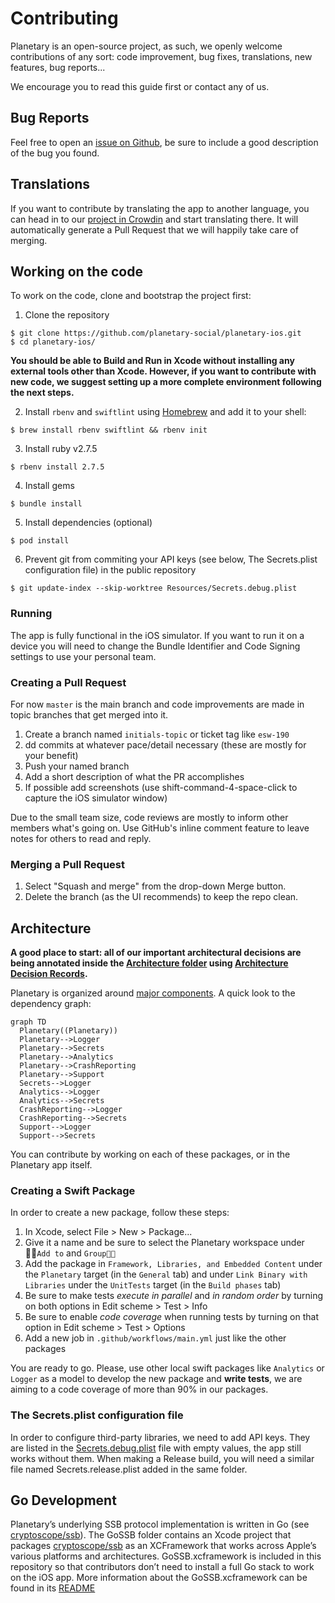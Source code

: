 # Contributing

Planetary is an open-source project, as such, we openly welcome contributions of any sort: code improvement, bug fixes, translations, new features, bug reports...

We encourage you to read this guide first or contact any of us.

## Bug Reports

Feel free to open an [issue on Github](https://github.com/planetary-social/planetary-ios/issues), be sure to include a good description of the bug you found.

## Translations

If you want to contribute by translating the app to another language, you can head in to our [project in Crowdin](https://crowdin.com/project/planetary) and start translating there. It will automatically generate a Pull Request that we will happily take care of merging.

## Working on the code

To work on the code, clone and bootstrap the project first:

1. Clone the repository

```
$ git clone https://github.com/planetary-social/planetary-ios.git
$ cd planetary-ios/
```

**You should be able to Build and Run in Xcode without installing any external tools other than Xcode. However, if you
want to contribute with new code, we suggest setting up a more complete environment following the next steps.**

2. Install `rbenv` and `swiftlint` using [Homebrew](https://brew.sh/) and add it to your shell: 

```
$ brew install rbenv swiftlint && rbenv init
```

3. Install ruby v2.7.5

```
$ rbenv install 2.7.5
```

4. Install gems

```
$ bundle install
```

5. Install dependencies (optional)

```
$ pod install
```

6. Prevent git from commiting your API keys (see below, The Secrets.plist configuration file) in the public repository

```
$ git update-index --skip-worktree Resources/Secrets.debug.plist
```

### Running

The app is fully functional in the iOS simulator. If you want to run it on a device you will need to change the Bundle Identifier and Code Signing settings to use your personal team.

### Creating a Pull Request

For now `master` is the main branch and code improvements are made in topic branches that get merged into it.

1. Create a branch named `initials-topic` or ticket tag like `esw-190`
2. dd commits at whatever pace/detail necessary (these are mostly for your benefit)
3. Push your named branch
4. Add a short description of what the PR accomplishes
5. If possible add screenshots (use shift-command-4-space-click to capture the iOS simulator window)

Due to the small team size, code reviews are mostly to inform other members what's going on. Use GitHub's inline comment feature to leave notes for others to read and reply.

### Merging a Pull Request

1. Select "Squash and merge" from the drop-down Merge button.
2. Delete the branch (as the UI recommends) to keep the repo clean.

## Architecture

**A good place to start: all of our important architectural decisions are being annotated inside the [Architecture folder](Architecture/) using [Architecture Decision Records](http://thinkrelevance.com/blog/2011/11/15/documenting-architecture-decisions).**

Planetary is organized around [major components](https://developer.apple.com/documentation/swift_packages/organizing_your_code_with_local_packages). A quick look to the dependency graph:

```mermaid
graph TD
  Planetary((Planetary))
  Planetary-->Logger
  Planetary-->Secrets
  Planetary-->Analytics
  Planetary-->CrashReporting
  Planetary-->Support
  Secrets-->Logger
  Analytics-->Logger
  Analytics-->Secrets
  CrashReporting-->Logger
  CrashReporting-->Secrets
  Support-->Logger
  Support-->Secrets
```

You can contribute by working on each of these packages, or in the Planetary app itself.

### Creating a Swift Package

In order to create a new package, follow these steps:

1. In Xcode, select File > New > Package...
2. Give it a name and be sure to select the Planetary workspace under `Add to` and `Group`
3. Add the package in `Framework, Libraries, and Embedded Content` under the `Planetary` target (in the `General` tab) and under `Link Binary with Libraries` under the `UnitTests` target (in the `Build phases` tab)
4. Be sure to make tests _execute in parallel_ and _in random order_ by turning on both options in Edit scheme > Test > Info
5. Be sure to enable _code coverage_ when running tests by turning on that option in Edit scheme > Test > Options
6. Add a new job in `.github/workflows/main.yml` just like the other packages

You are ready to go. Please, use other local swift packages like `Analytics` or `Logger` as a model to develop the new package and **write tests**, we are aiming to a code coverage of more than 90% in our packages.

### The Secrets.plist configuration file

In order to configure third-party libraries, we need to add API keys. They are listed in the [Secrets.debug.plist](Resources/Secrets.debug.plist) file with empty values, the app still works without them. When making a Release build, you will need a similar file named Secrets.release.plist added in the same folder.

## Go Development

Planetary’s underlying SSB protocol implementation is written in Go (see [cryptoscope/ssb](https://github.com/cryptoscope/ssb)). The GoSSB folder contains an Xcode project that packages [cryptoscope/ssb](https://github.com/cryptoscope/ssb) as an XCFramework that works across Apple’s various platforms and architectures. GoSSB.xcframework is included in this repository so that contributors don’t need to install a full Go stack to work on the iOS app. More information about the GoSSB.xcframework can be found in its [README](GoSSB/README.md)
